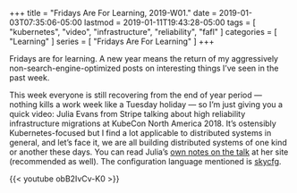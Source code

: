 +++
title = "Fridays Are For Learning, 2019-W01."
date = 2019-01-03T07:35:06-05:00
lastmod = 2019-01-11T19:43:28-05:00
tags = [ "kubernetes", "video", "infrastructure", "reliability", "fafl" ]
categories = [ "Learning" ]
series = [ "Fridays Are For Learning" ]
+++

Fridays are for learning. A new year means the return of my aggressively
non-search-engine-optimized posts on interesting things I’ve seen in the past
week.

This week everyone is still recovering from the end of year period — nothing
kills a work week like a Tuesday holiday — so I’m just giving you a quick
video: Julia Evans from Stripe talking about high reliability infrastructure
migrations at KubeCon North America 2018. It’s ostensibly Kubernetes-focused
but I find a lot applicable to distributed systems in general, and let’s face
it, we are all building distributed systems of one kind or another these days.
You can read Julia’s [own notes on the talk] at her site (recommended as
well). The configuration language mentioned is [skycfg].

{{< youtube obB2IvCv-K0 >}}

[own notes on the talk]: https://jvns.ca/blog/2018/12/15/new-talk--high-reliability-infrastructure-migrations/
[skycfg]: https://github.com/stripe/skycfg
